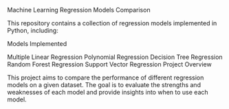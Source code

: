 Machine Learning Regression Models Comparison

This repository contains a collection of regression models implemented in Python, including:

Models Implemented

Multiple Linear Regression
Polynomial Regression
Decision Tree Regression
Random Forest Regression
Support Vector Regression
Project Overview

This project aims to compare the performance of different regression models on a given dataset. The goal is to evaluate the strengths and weaknesses of each model and provide insights into when to use each model.
